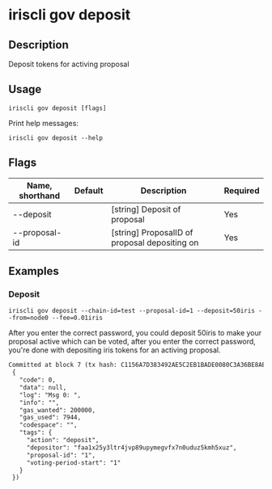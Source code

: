 # iriscli gov deposit

## Description
 
Deposit tokens for activing proposal
 
## Usage
 
```
iriscli gov deposit [flags]
```

Print help messages:

```
iriscli gov deposit --help
```
## Flags
 
| Name, shorthand  | Default                    | Description                                                                                                                                          | Required |
| ---------------- | -------------------------- | ---------------------------------------------------------------------------------------------------------------------------------------------------- | -------- |
| --deposit        |                            | [string] Deposit of proposal                                                                                                                         | Yes      |
| --proposal-id    |                            | [string] ProposalID of proposal depositing on                                                                                                        | Yes      |

## Examples

### Deposit

```shell
iriscli gov deposit --chain-id=test --proposal-id=1 --deposit=50iris --from=node0 --fee=0.01iris
```

After you enter the correct password, you could deposit 50iris to make your proposal active which can be voted, after you enter the correct password, you're done with depositing iris tokens for an activing proposal.

```txt
Committed at block 7 (tx hash: C1156A7D383492AE5C2EB1BADE0080C3A36BE8AED491DC5B2331056BED5D60DC, response:
 {
   "code": 0,
   "data": null,
   "log": "Msg 0: ",
   "info": "",
   "gas_wanted": 200000,
   "gas_used": 7944,
   "codespace": "",
   "tags": {
     "action": "deposit",
     "depositor": "faa1x25y3ltr4jvp89upymegvfx7n0uduz5kmh5xuz",
     "proposal-id": "1",
     "voting-period-start": "1"
   }
 })
```
